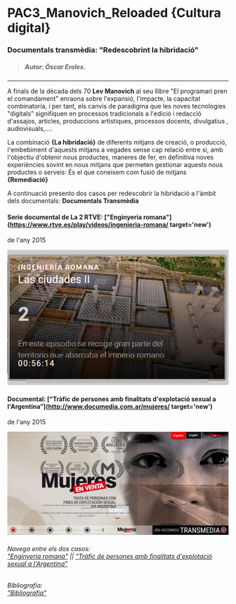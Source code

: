 # PAC3_Manovich_Reloaded {Cultura digital}
### Documentals transmèdia:  "Redescobrint la hibridació" 
>##### Autor: Òscar Eroles.
--------
A finals de la dècada dels 70 **Lev Manovich**  al seu llibre "El programari pren el comandament" enraona sobre l'expansió, l'impacte, la capacitat combinatoria, i per tant, els canvis de paradigma que les noves tecnologies "digitals" signifiquen en processos tradicionals a l'edició i redacció d'assajos, articles,  produccions artístiques, processos docents, divulgatius , audiovisuals,....

La combinació **{La hibridació}** de diferents mitjans de creació, o producció, l'embebiment d'aquests mitjans a vegades sense cap relació entre si,  amb l'objectiu d'obtenir nous productes, maneres de fer, en definitiva noves experiències sovint en nous mitjans que permeten gestionar aquests nous productes o serveis: És el que coneixem com fusió de mitjans **{Remediació}**

 A continuació presento dos casos per redescobrir la hibridació a l'àmbit dels documentals: **Documentals Transmèdia**

#### Serie documental de La 2 RTVE: ["Enginyeria romana"](https://www.rtve.es/play/videos/ingenieria-romana/ target='new')
de l'any 2015 

![Enginyeria Romana VR][img1]

[img1]: /images/inRomana1.png "Enginyeria Romana presentació"

#### Documental: [“Tràfic de persones amb finalitats d'explotació sexual a l'Argentina”](http://www.documedia.com.ar/mujeres/ target='new')
de l'any 2015 

![Mujeres en Venta][img2] 

[img2]: /images/mujeres1.png "Mujeres en Venta"

###### Navega entre els dos casos:<br> ["Enginyeria romana"](./ingenieria-romana.md/) ||  [“Tràfic de persones amb finalitats d'explotació sexual a l'Argentina”](./trata-personas.md/)

###### Bibliografia:<br> ["Bibliografia"](./bibliografia.md/)

